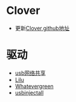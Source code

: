 # Clover

- 更新[Clover](https://cloverdb.com/),[github地址](https://github.com/Dids/clover-builder)


# 驱动

- [usb网络共享](https://github.com/jwise/HoRNDIS)
- [Lilu](https://github.com/acidanthera/Lilu)
- [Whatevergreen](https://github.com/acidanthera/WhateverGreen)
- [usbinjectall](https://bitbucket.org/RehabMan/os-x-usb-inject-all/downloads/)
